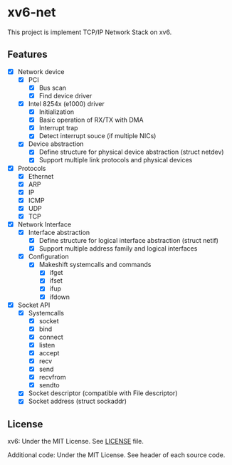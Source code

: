 xv6-net
=======
This project is implement TCP/IP Network Stack on xv6.

## Features

- [x] Network device
  - [x] PCI
    - [x] Bus scan
    - [x] Find device driver
  - [x] Intel 8254x (e1000) driver
    - [x] Initialization
    - [x] Basic operation of RX/TX with DMA
    - [x] Interrupt trap
    - [x] Detect interrupt souce (if multiple NICs)
  - [x] Device abstraction
    - [x] Define structure for physical device abstraction (struct netdev)
    - [x] Support multiple link protocols and physical devices
- [x] Protocols
  - [x] Ethernet
  - [x] ARP
  - [x] IP
  - [x] ICMP
  - [x] UDP
  - [x] TCP
- [x] Network Interface
  - [x] Interface abstraction
    - [x] Define structure for logical interface abstraction (struct netif)
    - [x] Support multiple address family and logical interfaces
  - [x] Configuration
    - [x] Makeshift systemcalls and commands
      - [x] ifget
      - [x] ifset
      - [x] ifup
      - [x] ifdown
- [x] Socket API
  - [x] Systemcalls
    - [x] socket
    - [x] bind
    - [x] connect
    - [x] listen
    - [x] accept
    - [x] recv
    - [x] send
    - [x] recvfrom
    - [x] sendto
  - [x] Socket descriptor (compatible with File descriptor)
  - [x] Socket address (struct sockaddr)
  
## License

xv6: Under the MIT License. See [LICENSE](./LICENSE) file.

Additional code: Under the MIT License. See header of each source code.
